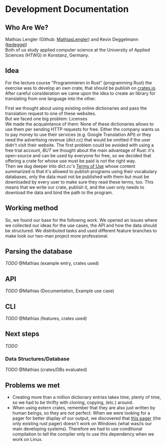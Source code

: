 # Development Documentation
## Who Are We?
Mathias Lengler (Github: [MathiasLengler](https://github.com/MathiasLengler)) and Kevin Deggelmann ([kedeggel](https://github.com/kedeggel))  
Both of us study applied computer science at the University of Applied Sciences (HTWG) in Konstanz, Germany.

## Idea
For the lecture course "Programmieren in Rust" (programming Rust) the exercise was to develop an own crate, that should be publish on [crates.io](https://crates.io/).  
After careful consideration we came upon the idea to create an library for translating from one language into the other.

First we thought about using existing online dictionaries and pass the translation request to one of these websites.  
But we faced one big problem: Licenses  
We made the acquaintance of them: None of these dictionaries allows to use them per sending HTTP requests for free. Either the company wants us to pay money to use their services (e.g. Google Translation API) or they need the advertising revenue (dict.cc) that would be omitted if the user didn't visit their website. The first problem could be avoided with using a free trial account, *BUT* we thought about the main advantage of Rust: it's open-source and can be used by everyone for free, so we decided that offering a crate for whose use must be paid is not the right way.  
Then we dug deeper into dict.cc's [Terms of Use](https://www1.dict.cc/translation_file_request.php?l=e) whose content summarized is that it's allowed to publish programs using their vocabulary databases, only the data must not be published with them but must be downloaded by every user to make sure they read these terms, too. This means that we write our crate, publish it, and the user only needs to download the data and bind the path to the program.

## Working method
So, we found our base for the following work. We opened an issues where we collected our ideas for the use cases, the API and how the data should be structured. We distributed tasks and used different feature branches to make look our two-man project more professional.

## Parsing the database
*TODO* @Mathias (example entry, crates used)

## API
*TODO* @Mathias (Documentation, Example use case)

## CLI
*TODO* @Mathias (features, crates used)

## Next steps
*TODO*   

### Data Structures/Database
*TODO* @Mathias (crates/DBs evaluated)


## Problems we met
- Creating more than a million dictionary entries takes time, plenty of time, so we had to be thrifty with cloning, copying, (etc.) around.
- When using extern crates, remember that they are also just written by human beings, so they are not perfect. When we were looking for a pager for better display of our output, we discovered that [this pager](https://crates.io/crates/pager) (the only existing rust pager) doesn't work on Windows (what was/is our main developing systems). Therefore we had to use conditional compilation to tell the compiler only to use this dependency when we work on Linux.
